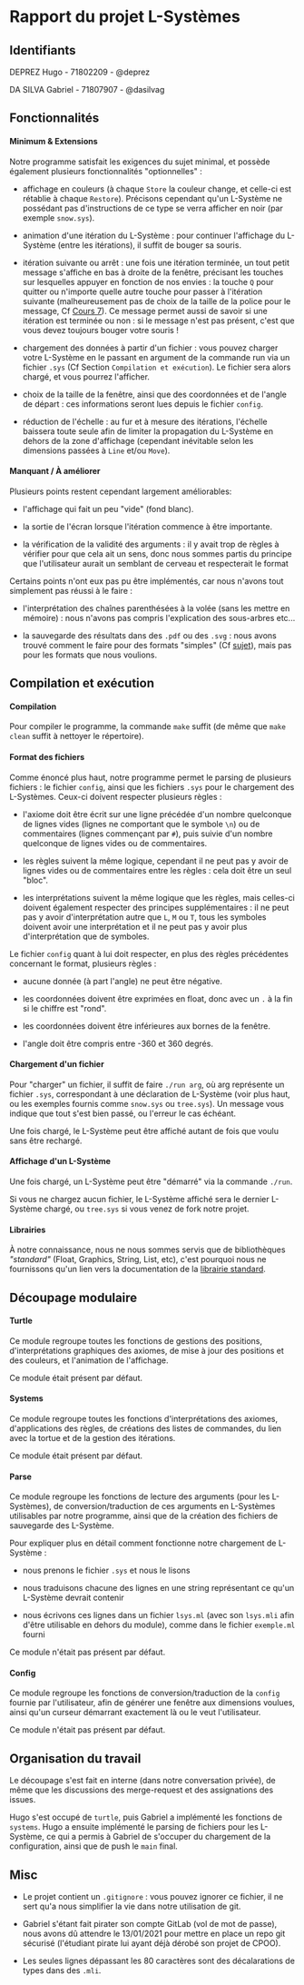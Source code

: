 Rapport du projet L-Systèmes
===

## Identifiants

DEPREZ Hugo - 71802209 - @deprez

DA SILVA Gabriel - 71807907 - @dasilvag

## Fonctionnalités

#### Minimum & Extensions

Notre programme satisfait les exigences du sujet minimal, et possède également plusieurs fonctionnalités \"optionnelles\" :

* affichage en couleurs (à chaque `Store` la couleur change, et celle-ci est rétablie à chaque `Restore`). Précisons cependant qu\'un L-Système ne possédant pas d\'instructions de ce type se verra afficher en noir (par exemple `snow.sys`).

* animation d\'une itération du L-Système : pour continuer l\'affichage du L-Système (entre les itérations), il suffit de bouger sa souris.

* itération suivante ou arrêt : une fois une itération terminée, un tout petit message s\'affiche en bas à droite de la fenêtre, précisant les touches sur lesquelles appuyer en fonction de nos envies : la touche `Q` pour quitter ou n\'importe quelle autre touche pour passer à l\'itération suivante (malheureusement pas de choix de la taille de la police pour le message, Cf [Cours 7](https://gaufre.informatique.univ-paris-diderot.fr/letouzey/pf5/blob/master/slides/cours-07b-graphics.md)). Ce message permet aussi de savoir si une itération est terminée ou non : si le message n\'est pas présent, c\'est que vous devez toujours bouger votre souris !

* chargement des données à partir d\'un fichier : vous pouvez charger votre L-Système en le passant en argument de la commande run via un fichier `.sys` (Cf Section `Compilation et exécution`). Le fichier sera alors chargé, et vous pourrez l\'afficher.

* choix de la taille de la fenêtre, ainsi que des coordonnées et de l\'angle de départ : ces informations seront lues depuis le fichier `config`.

* réduction de l\'échelle : au fur et à mesure des itérations, l\'échelle baissera toute seule afin de limiter la propagation du L-Système en dehors de la zone d\'affichage (cependant inévitable selon les dimensions passées à `Line` et/ou `Move`).

#### Manquant / À améliorer

Plusieurs points restent cependant largement améliorables:

* l\'affichage qui fait un peu \"vide\" (fond blanc).

* la sortie de l\'écran lorsque l\'itération commence à être importante.

* la vérification de la validité des arguments : il y avait trop de règles à vérifier pour que cela ait un sens, donc nous sommes partis du principe que l\'utilisateur aurait un semblant de cerveau et respecterait le format

Certains points n\'ont eux pas pu être implémentés, car nous n\'avons tout simplement pas réussi à le faire :

* l\'interprétation des chaînes parenthésées à la volée (sans les mettre en mémoire) : nous n\'avons pas compris l\'explication des sous-arbres etc...

* la sauvegarde des résultats dans des `.pdf` ou des `.svg` : nous avons trouvé comment le faire pour des formats \"simples\" (Cf [sujet](https://gaufre.informatique.univ-paris-diderot.fr/letouzey/pf5/blob/master/projet/projet.pdf)), mais pas pour les formats que nous voulions.

## Compilation et exécution

#### Compilation

Pour compiler le programme, la commande `make` suffit (de même que `make clean` suffit à nettoyer le répertoire).

#### Format des fichiers

Comme énoncé plus haut, notre programme permet le parsing de plusieurs fichiers : le fichier `config`, ainsi que les fichiers `.sys` pour le chargement des L-Systèmes. Ceux-ci doivent respecter plusieurs règles :

* l\'axiome doit être écrit sur une ligne précédée d\'un nombre quelconque de lignes vides (lignes ne comportant que le symbole `\n`) ou de commentaires (lignes commençant par `#`), puis suivie d\'un nombre quelconque de lignes vides ou de commentaires.

* les règles suivent la même logique, cependant il ne peut pas y avoir de lignes vides ou de commentaires entre les règles : cela doit être un seul \"bloc\".

* les interprétations suivent la même logique que les règles, mais celles-ci doivent également respecter des principes supplémentaires : il ne peut pas y avoir d\'interprétation autre que `L`, `M` ou `T`, tous les symboles doivent avoir une interprétation et il ne peut pas y avoir plus d\'interprétation que de symboles.

Le fichier `config` quant à lui doit respecter, en plus des règles précédentes concernant le format, plusieurs règles :

* aucune donnée (à part l\'angle) ne peut être négative.

* les coordonnées doivent être exprimées en float, donc avec un `.` à la fin si le chiffre est \"rond\".

* les coordonnées doivent être inférieures aux bornes de la fenêtre.

* l\'angle doit être compris entre -360 et 360 degrés.

#### Chargement d\'un fichier

Pour \"charger\" un fichier, il suffit de faire `./run arg`, où arg représente un fichier `.sys`, correspondant à une déclaration de L-Système (voir plus haut, ou les exemples fournis comme `snow.sys` ou `tree.sys`). Un message vous indique que tout s\'est bien passé, ou l\'erreur le cas échéant.

Une fois chargé, le L-Système peut être affiché autant de fois que voulu sans être rechargé.

#### Affichage d\'un L-Système

Une fois chargé, un L-Système peut être \"démarré\" via la commande `./run`. 

Si vous ne chargez aucun fichier, le L-Système affiché sera le dernier L-Système chargé, ou `tree.sys` si vous venez de fork notre projet.

#### Librairies

À notre connaissance, nous ne nous sommes servis que de bibliothèques _\"standard\"_ (Float, Graphics, String, List, etc), c\'est pourquoi nous ne fournissons qu\'un lien vers la documentation de la [librairie standard](https://www.ocaml.org/releases/4.11/htmlman/stdlib.html).

## Découpage modulaire

#### Turtle

Ce module regroupe toutes les fonctions de gestions des positions, d\'interprétations graphiques des axiomes, de mise à jour des positions et des couleurs, et l\'animation de l\'affichage.

Ce module était présent par défaut.

#### Systems

Ce module regroupe toutes les fonctions d\'interprétations des axiomes, d\'applications des règles, de créations des listes de commandes, du lien avec la tortue et de la gestion des itérations.

Ce module était présent par défaut.

#### Parse

Ce module regroupe les fonctions de lecture des arguments (pour les L-Systèmes), de conversion/traduction de ces arguments en L-Systèmes utilisables par notre programme, ainsi que de la création des fichiers de sauvegarde des L-Système.

Pour expliquer plus en détail comment fonctionne notre chargement de L-Système :

* nous prenons le fichier `.sys` et nous le lisons

* nous traduisons chacune des lignes en une string représentant ce qu\'un L-Système devrait contenir

* nous écrivons ces lignes dans un fichier `lsys.ml` (avec son `lsys.mli` afin d\'être utilisable en dehors du module), comme dans le fichier `exemple.ml` fourni

Ce module n\'était pas présent par défaut.

#### Config

Ce module regroupe les fonctions de conversion/traduction de la `config` fournie par l\'utilisateur, afin de générer une fenêtre aux dimensions voulues, ainsi qu\'un curseur démarrant exactement là ou le veut l\'utilisateur.

Ce module n\'était pas présent par défaut.

## Organisation du travail

Le découpage s\'est fait en interne (dans notre conversation privée), de même que les discussions des merge-request et des assignations des issues.

Hugo s\'est occupé de `turtle`, puis Gabriel a implémenté les fonctions de `systems`. Hugo a ensuite implémenté le parsing de fichiers pour les L-Système, ce qui a permis à Gabriel de s\'occuper du chargement de la configuration, ainsi que de push le `main` final.

## Misc

* Le projet contient un `.gitignore` : vous pouvez ignorer ce fichier, il ne sert qu\'a nous simplifier la vie dans notre utilisation de git.

* Gabriel s\'étant fait pirater son compte GitLab (vol de mot de passe), nous avons dû attendre le 13/01/2021 pour mettre en place un repo git sécurisé (l\'étudiant pirate lui ayant déjà dérobé son projet de CPOO).

* Les seules lignes dépassant les 80 caractères sont des décalarations de types dans des `.mli`.
